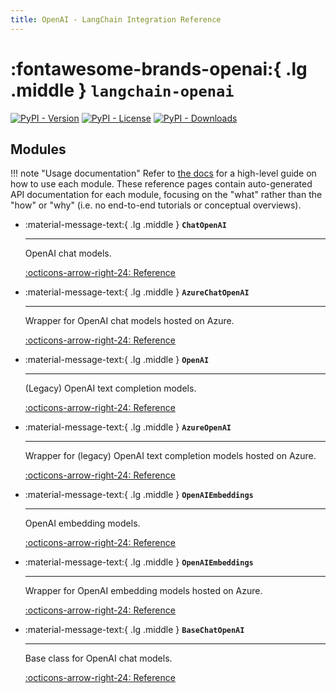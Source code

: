 ```yaml
---
title: OpenAI - LangChain Integration Reference
---
```


# :fontawesome-brands-openai:{ .lg .middle } `langchain-openai`

[![PyPI - Version](https://img.shields.io/pypi/v/langchain-openai?label=%20)](https://pypi.org/project/langchain-openai/#history)
[![PyPI - License](https://img.shields.io/pypi/l/langchain-openai)](https://opensource.org/licenses/MIT)
[![PyPI - Downloads](https://img.shields.io/pepy/dt/langchain-openai)](https://pypistats.org/packages/langchain-openai)

## Modules

!!! note "Usage documentation"
    Refer to [the docs](https://docs.langchain.com/oss/python/integrations/providers/openai) for a high-level guide on how to use each module. These reference pages contain auto-generated API documentation for each module, focusing on the "what" rather than the "how" or "why" (i.e. no end-to-end tutorials or conceptual overviews).

<div class="grid cards" markdown>

- :material-message-text:{ .lg .middle } __`ChatOpenAI`__

    ---

    OpenAI chat models.

    [:octicons-arrow-right-24: Reference](./ChatOpenAI.md)

- :material-message-text:{ .lg .middle } __`AzureChatOpenAI`__

    ---

    Wrapper for OpenAI chat models hosted on Azure.

    [:octicons-arrow-right-24: Reference](./AzureChatOpenAI.md)

- :material-message-text:{ .lg .middle } __`OpenAI`__

    ---

    (Legacy) OpenAI text completion models.

    [:octicons-arrow-right-24: Reference](./OpenAI.md)

- :material-message-text:{ .lg .middle } __`AzureOpenAI`__

    ---

    Wrapper for (legacy) OpenAI text completion models hosted on Azure.

    [:octicons-arrow-right-24: Reference](./AzureChatOpenAI.md)

- :material-message-text:{ .lg .middle } __`OpenAIEmbeddings`__

    ---

    OpenAI embedding models.

    [:octicons-arrow-right-24: Reference](./OpenAIEmbeddings.md)

- :material-message-text:{ .lg .middle } __`OpenAIEmbeddings`__

    ---

    Wrapper for OpenAI embedding models hosted on Azure.

    [:octicons-arrow-right-24: Reference](./AzureOpenAIEmbeddings.md)

- :material-message-text:{ .lg .middle } __`BaseChatOpenAI`__

    ---

    Base class for OpenAI chat models.

    [:octicons-arrow-right-24: Reference](./BaseChatOpenAI.md)

</div>
